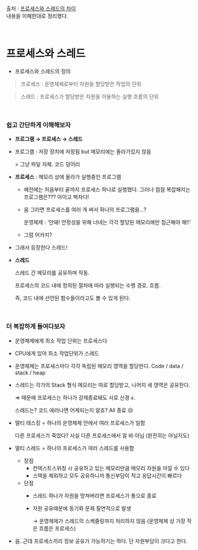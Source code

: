 <br/>

출처 : [프로세스와 스레드의 차이](https://velog.io/@raejoonee/%ED%94%84%EB%A1%9C%EC%84%B8%EC%8A%A4%EC%99%80-%EC%8A%A4%EB%A0%88%EB%93%9C%EC%9D%98-%EC%B0%A8%EC%9D%B4)
<br/>
내용을 이해한대로 정리했다.  

<br/>

# 프로세스와 스레드

- 프로세스와 스레드의 정의

> 프로세스 : 운영체제로부터 자원을 할당받은 작업의 단위

> 스레드 : 프로세스가 할당받은 자원을 이용하는 실행 흐름의 단위 

<br/>

### 쉽고 간단하게 이해해보자
- **프로그램 → 프로세스 → 스레드**
- 프로그램 : 저장 장치에 저장됨 but 메모리에는 올라가있지 않음 
    
    = 그냥 파일 자체. 코드 덩어리
- **프로세스** : 메모리 상에 올라가 실행중인 프로그램
    - 예전에는 처음부터 끝까지 프로세스 하나로 실행했다. 그러나 점점 복잡해지는 프로그램은??? 아이고 벅차다!
    - 음 그러면 프로세스를 여러 개 써서 하나의 프로그램을…? 
    
        운영체제 : ‘안돼! 안정성을 위해 너네는 각각 할당된 메모리에만 접근해야 해!!’
    - 그럼 어카지?
    
- 그래서 등장한다 스레드!
- **스레드** 
    
    스레드 간 메모리를 공유하며 작동. 
        
    프로세스의 코드 내에 정의된 절차에 따라 실행되는 수행 경로. 흐름. 
        
    즉, 코드 내에 선언된 함수들이라고도 볼 수 있게 된다.

    <br/>

### 더 복잡하게 들여다보자 
- 운영체제에게 최소 작업 단위는 프로세스다
- CPU에게 있어 최소 작업단위가 스레드 
- 운영체제는 프로세스마다 각각 독립된 메모리 영역을 할당한다. Code / data / stack / heap

- 스레드는 각가의 Stack 형식 메모리는 따로 할당받고, 나머지 세 영역은 공유한다.
    
     ⇒ 때문에 프로세스는 하나가 강제종료돼도 서로 신경 x.
     
     스레드는? 코드 에러나면 어케되는지 알죠? All 종료 :cry:
    
- 멀티 태스킹  = 하나의 운영체제 안에서 여러 프로세스가 일함

    다른 프로세스가 죽었다? 사실 다른 프로세스에서 알 바 아님 (완전히는 아닐지도)
- 멀티 스레드 = 하나의 프로세스가 여러 스레드를 사용함
    - 장점
        - 컨텍스트스위칭 시 공유하고 있는 메모리만큼 메모리 자원을 아낄 수 있다
        - 스택을 제외하고 모두 공유하니까 통신부담이 적고 응답시간이 빠르다
    - 단점
        - 스레드 하나가 자원을 망쳐버리면 프로세스가 통으로 종료
        - 자원 공유때문에 동기화 문제 필연적으로 발생
            
            → 운영체제가 스레드의 스케줄링까지 처리하지 않음 (운영체제 상 가장 작은 흐름은 프로세스)
            
- 음..근데 프로세스끼리 정보 공유가 가능하기는 하다. 단 자원부담이 크다고 한다.

